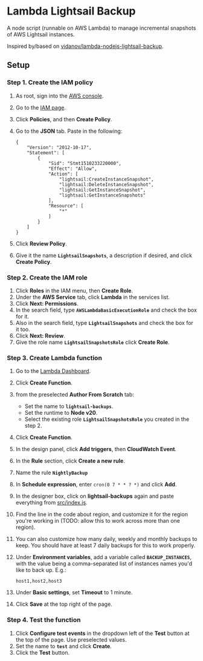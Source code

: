 # Lambda Lightsail Backup

A node script (runnable on AWS Lambda) to manage incremental snapshots of AWS Lightsail instances.

Inspired by/based on [vidanov/lambda-nodejs-lightsail-backup](https://github.com/vidanov/lambda-nodejs-lightsail-backup).

## Setup

### Step 1. Create the IAM policy

 1. As root, sign into the [AWS console](https://aws.amazon.com).
 1. Go to the [IAM page](https://console.aws.amazon.com/iam/).
 1. Click **Policies**, and then **Create Policy**.
 1. Go to the **JSON** tab. Paste in the following:
    
        {
            "Version": "2012-10-17",
            "Statement": [
                {
                    "Sid": "Stmt1510233220000",
                    "Effect": "Allow",
                    "Action": [
                        "lightsail:CreateInstanceSnapshot",
                        "lightsail:DeleteInstanceSnapshot",
                        "lightsail:GetInstanceSnapshot",
                        "lightsail:GetInstanceSnapshots"
                    ],
                    "Resource": [
                        "*"
                    ]
                }
            ]
        }

 1. Click **Review Policy**.
 1. Give it the name **`LightsailSnapshots`**, a description if desired, and click **Create Policy**.

### Step 2. Create the IAM role

1. Click **Roles** in the IAM menu, then **Create Role**.
1. Under the **AWS Service** tab, click **Lambda** in the services list.
1. Click **Next: Permissions**.
1. In the search field, type **`AWSLambdaBasicExecutionRole`** and check the box for it.
1. Also in the search field, type **`LightsailSnapshots`** and check the box for it too.
1. Click **Next: Review**.
1. Give the role name **`LightsailSnapshotsRole`** click **Create Role**.

### Step 3. Create Lambda function

 1. Go to the [Lambda Dashboard](https://console.aws.amazon.com/lambda/home).
 1. Click **Create Function**.
 1. from the preselected **Author From Scratch** tab:
    - Set the name to **`lightsail-backups`**.
    - Set the runtime to **Node v20**.
    - Select the existing role **`LightsailSnapshotsRole`** you created in the step 2.
 1. Click **Create Function**.
 1. In the design panel, click **Add triggers**, then **CloudWatch Event**.
 1. In the **Rule** section, click **Create a new rule**.
 1. Name the rule **`NightlyBackup`**
 1. In **Schedule expression**, enter `cron(0 7 * * ? *)` and click **Add**.
 1. In the designer box, click on **lightsail-backups** again and paste everything from [src/index.js](src/index.js).
 1. Find the line in the code about region, and customize it for the region you're working in (TODO: allow this to work across more than one region).
 2. You can also customize how many daily, weekly and monthly backups to keep. You should have at least 7 daily backups for this to work properly.
 1. Under **Environment variables**, add a variable called **`BACKUP_INSTANCES`**, with the value being a comma-separated list of instances names you'd like to back up. E.g.:

        host1,host2,host3
 
 1. Under **Basic settings**, set **Timeout** to 1 minute.
 1. Click **Save** at the top right of the page.

### Step 4. Test the function

 1. Click **Configure test events** in the dropdown left of the **Test** button at the top of the page. Use preselected values.
 2. Set the name to **`test`** and click **Create**.
 3. Click the **Test** button.